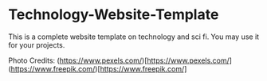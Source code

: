 # Technology-Website-Template
This is a complete website template on technology and sci fi. You may use it for your projects.



Photo Credits: 
(https://www.pexels.com/)[https://www.pexels.com/]
(https://www.freepik.com/)[https://www.freepik.com/]
